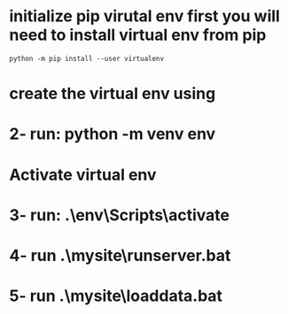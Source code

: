 # initialize pip virutal env first you will need to install virtual env from pip
~~~
python -m pip install --user virtualenv
~~~
# create the virtual env using

# 2- run: python -m venv env

# Activate virtual env

# 3- run: .\env\Scripts\activate

# 4- run .\mysite\runserver.bat

# 5- run .\mysite\loaddata.bat
